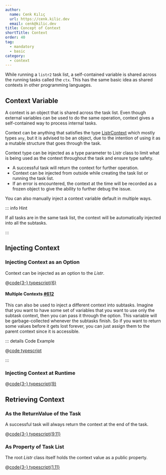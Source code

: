 ```yaml
---
author:
  name: Cenk Kılıç
  url: https://cenk.kilic.dev
  email: cenk@kilic.dev
title: Concept of Context
shortTitle: Context
order: 40
tag:
  - mandatory
  - basic
category:
  - context
---
```


While running a `listr2` task list, a self-contained variable is shared across the running tasks called the `ctx`. This has the same basic idea as shared contexts in other programming languages.

<!-- more -->

## Context Variable

A context is an object that is shared across the task list. Even though external variables can be used to do the same operation, context gives a self-contained way to process internal tasks.

Context can be anything that satisfies the type [ListrContext](/api/types/ListrContext.html) which mostly types `any`, but it is advised to be an object, due to the intention of using it as a mutable structure that goes through the task.

Context type can be injected as a type parameter to Listr class to limit what is being used as the context throughout the task and ensure type safety.

- A successful task will return the context for further operation.
- Context can be injected from outside while creating the task list or running the task list.
- If an error is encountered, the context at the time will be recorded as a frozen object to give the ability to further debug the issue.

You can also manually inject a context variable default in multiple ways.

::: info Hint

If all tasks are in the same task list, the context will be automatically injected into all the subtasks.

:::

## Injecting Context

### Injecting Context as an Option

Context can be injected as an option to the _Listr_.

@[code{3-} typescript{6}](../../examples/docs/getting-started/context/as-option.ts)

#### Multiple Contexts <Badge type="warning"><FontIcon icon="mdi:github"/><a href="https://github.com/cenk1cenk2/listr2/issues/612" target="_blank">#612</a></Badge>

This can also be used to inject a different context into subtasks. Imagine that you want to have some set of variables that you want to use only the subtask context, then you can pass it through the option. This variable will be garbage-collected whenever the subtasks finish. So if you want to return some values before it gets lost forever, you can just assign them to the parent context since it is accessible.

::: details <FontIcon icon="material-symbols:code-blocks-outline" /> Code Example

@[code typescript](../../examples/docs/getting-started/context/multiple-contexts.ts)

:::

### Injecting Context at Runtime

@[code{3-} typescript{9}](../../examples/docs/getting-started/context/at-runtime.ts)

## Retrieving Context

### As the ReturnValue of the Task

A successful task will always return the context at the end of the task.

@[code{3-} typescript{9,11}](../../examples/docs/getting-started/context/retrieve-return.ts)

### As Property of Task List

The root _Listr_ class itself holds the context value as a public property.

@[code{3-} typescript{1,11}](../../examples/docs/getting-started/context/retrieve-property.ts)
